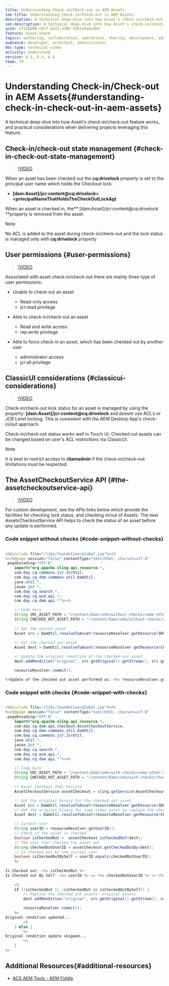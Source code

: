 ```yaml
---
title: Understanding Check-in/Check-out in AEM Assets
seo-title: Understanding Check-in/Check-out in AEM Assets
description: A technical deep-dive into how Asset's check-in/check-out feature works, and practical considerations when delivering projects leveraging this feature.
seo-description: A technical deep-dive into how Asset's check-in/check-out feature works, and practical considerations when delivering projects leveraging this feature.
uuid: ef13bb98-c617-4a23-a305-5361a4aeadb9
feature: asset-share
topics: authoring, collaboration, operations, sharing, development, administration
audience: developer, architect, administrator
doc-type: technical-video
activity: understand
version: 6.3, 6.4, 6.5
team: TM
---
```


# Understanding Check-in/Check-out in AEM Assets{#understanding-check-in-check-out-in-aem-assets}

A technical deep-dive into how Asset's check-in/check-out feature works, and practical considerations when delivering projects leveraging this feature.

## Check-in/check-out state management {#check-in-check-out-state-management}

>[!VIDEO](https://video.tv.adobe.com/v/16755/?quality=9)

When an asset has been checked out the **cq:drivelock** property is set to the principal user name which holds the Checkout lock.

* **[dam:Asset]/jcr:content@cq:drivelock=&lt;principalNameThatHoldsTheCheckOutLock&gt**

When an asset is checked in, the** [dam:Asset]/jcr:content@cq:drivelock **property is removed from the asset.

>[!NOTE]
>
>No ACL is added to the asset during check-in/check-out and the lock status is managed only with **cq:drivelock** property

## User permissions {#user-permissions}

>[!VIDEO](https://video.tv.adobe.com/v/16753/?quality=9)

Associated with asset check-in/check-out there are mainly three type of user permissions:

* Unable to check-out an asset
  * Read-only access
  * jcr:read privilege

* Able to check-in/check-out an asset
  * Read and write access
  * rep:write privilege

* Able to force check-in an asset, which has been checked out by another user
  * administrator access
  * jcr:all privilege

## ClassicUI considerations {#classicui-considerations}

>[!VIDEO](https://video.tv.adobe.com/v/16752/?quality=9)

Check-in/check-out lock status for an asset is managed by using the property: **[dam:Asset]/jcr:content@cq:drivelock** and doesnt use ACL's or JCR Level locking. This is consistent with the AEM Desktop App's check-in/out approach.

Check-in/check-out status works well in Touch UI. Checked out assets can be changed based on user's ACL restrictions via ClassicUI.

>[!NOTE]
>
>It is best to restrict access to **/damadmin** if the check-in/check-out limitations must be respected.

## The AssetCheckoutService API {#the-assetcheckoutservice-api}

>[!VIDEO](https://video.tv.adobe.com/v/16754/?quality=9)

For custom development, see the APIs links below which provide the facilities for checking lock status, and checking in/out of Assets. The new AssetsCheckoutService API helps to check the status of an asset before any update is performed.

### Code snippet without checks {#code-snippet-without-checks}

```java

<%@include file="/libs/foundation/global.jsp"%><%
%><%@page session="false" contentType="text/html; charset=utf-8" 
 pageEncoding="UTF-8"
    import="org.apache.sling.api.resource.*,
    com.day.cq.commons.jcr.JcrUtil,
    com.day.cq.dam.commons.util.DamUtil,
    java.util.*,
    javax.jcr.*,
    com.day.cq.search.*,
    com.day.cq.wcm.api.*,
    com.day.cq.dam.api.*"%><%

    // Code here
    String SRC_ASSET_PATH = "/content/dam/code/without-checks/some-other-asset.png";
    String CHECKED_OUT_ASSET_PATH = "/content/dam/code/without-checks/checked-out.png";
    
    // Get the source asset
    Asset src = DamUtil.resolveToAsset(resourceResolver.getResource(SRC_ASSET_PATH));
    
    // Get the checked out asset
    Asset dest = DamUtil.resolveToAsset(resourceResolver.getResource(CHECKED_OUT_ASSET_PATH));

    // Update the original rendition of the checked-out asset
    dest.addRendition("original", src.getOriginal().getStream(), src.getMimeType());

    resourceResolver.commit();

%>Update of the checked out asset performed as: <%= resourceResolver.getUserID() %>
```

### Code snippet with checks {#code-snippet-with-checks}

```java

<%@include file="/libs/foundation/global.jsp"%><%
%><%@page session="false" contentType="text/html; charset=utf-8" 
 pageEncoding="UTF-8"
    import="org.apache.sling.api.resource.*,
    com.day.cq.dam.api.checkout.AssetCheckoutService,
    com.day.cq.dam.commons.util.DamUtil,
    com.day.cq.commons.jcr.JcrUtil,
    java.util.*,
    javax.jcr.*,
    com.day.cq.search.*,
    com.day.cq.wcm.api.*,
    com.day.cq.dam.api.*"%><%

    // Code here
    String SRC_ASSET_PATH = "/content/dam/code/with-checks/some-other-asset.png";
    String CHECKED_OUT_ASSET_PATH = "/content/dam/code/with-checks/checked-out.png";
    
    // Asset Checkout OSGi Service
    AssetCheckoutService assetCheckout = sling.getService(AssetCheckoutService.class);

    // Get the original binary for the checked out asset
    Asset src = DamUtil.resolveToAsset(resourceResolver.getResource(SRC_ASSET_PATH));
    // Get the original binary for some other asset to replace the checked out asset's original binary with
    Asset dest = DamUtil.resolveToAsset(resourceResolver.getResource(CHECKED_OUT_ASSET_PATH));

    // Current user
    String userID = resourceResolver.getUserID();
    // Check if the asset is checked
    boolean isCheckedOut =  assetCheckout.isCheckedOut(dest);
    // The user that checked the asset out
    String checkedOutUserID = assetCheckout.getCheckedOutBy(dest);
    // Is checked out by the current user
    boolean isCheckedOutBySelf = userID.equals(checkedOutUserID);
    %>
    
Is Checked out: <%= isCheckedOut %>
Is Checked out By Self: <%= userID %> == <%= checkedOutUserID %> => <%= isCheckedOutBySelf %>
    
    <%
    if (!isCheckedOut || (isCheckedOut && isCheckedOutBySelf)) {
        // Replace the checked out assets' original binary
        dest.addRendition("original", src.getOriginal().getStream(), src.getMimeType());

        resourceResolver.commit();
    %>
Original rendition updated...
        <%
    } else {
        %>
Original rendition update skipped...
        <%
    }
%>

```

## Additional Resources{#additional-resources}

* [ACS AEM Tools - AEM Fiddle](https://adobe-consulting-services.github.io/acs-aem-tools/features/aem-fiddle.html)